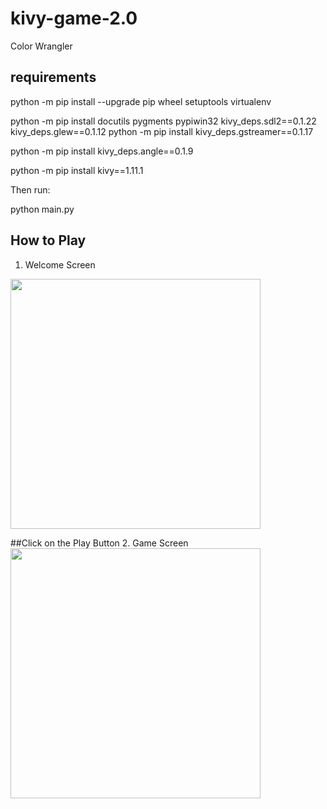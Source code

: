 # kivy-game-2.0
Color Wrangler



requirements
------------
python -m pip install --upgrade pip wheel setuptools virtualenv

python -m pip install docutils pygments pypiwin32 kivy_deps.sdl2==0.1.22 kivy_deps.glew==0.1.12
python -m pip install kivy_deps.gstreamer==0.1.17

python -m pip install kivy_deps.angle==0.1.9

python -m pip install kivy==1.11.1

Then run:
 
 python main.py
 
 ## How to Play 
  1. Welcome Screen 
  <p align="left">
  <img width="400" height="400" src="https://raw.githubusercontent.com/haryodollybim419/kivy-game-2.0/master/game_images/welcomescreen.PNG">
</p>

##Click on the Play Button
 2. Game Screen
 <img width="400" height="400" src="https://raw.githubusercontent.com/haryodollybim419/kivy-game-2.0/master/game_images/play_game_screen.PNG">
</p>


